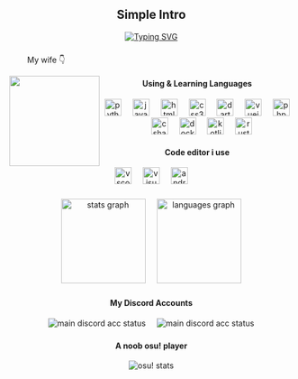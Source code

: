<div align="center">
  <h2>Simple Intro</h2>
  <a href="https://git.io/typing-svg"><img src="https://readme-typing-svg.demolab.com?font=Handjet&size=30&pause=300&color=D71DF7&multiline=true&width=750&height=300&lines=Hi%2C+this+is+Yuusuke+here;A+normal+vocational+high+school+student+from+Taiwan;My+main+programming+language+is+Python;But+still+works+on+other+languages+sometimes;Likes+to+code+or+playing+games+most+of+the+time" alt="Typing SVG" /></a>
</div>

###

<div align="center">
  <p align="left">&nbsp;&nbsp;&nbsp;&nbsp;&nbsp;&nbsp;&nbsp;&nbsp;My wife 👇</p>
  <img align="left" height="160" src="https://cdn.discordapp.com/attachments/1042775395507900458/1142376929790537748/rikka.gif"  />
  <h4>Using & Learning Languages</h4>
  <img src="https://skillicons.dev/icons?i=py" height="30" alt="python logo"  />
  <img width="12" />
  <img src="https://cdn.simpleicons.org/javascript/F7DF1E" height="30" alt="javascript logo"  />
  <img width="12" />
  <img src="https://skillicons.dev/icons?i=html" height="30" alt="html5 logo"  />
  <img width="12" />
  <img src="https://skillicons.dev/icons?i=css" height="30" alt="css3 logo"  />
  <img width="12" />
  <img src="https://skillicons.dev/icons?i=dart" height="30" alt="dart logo"  />
  <img width="12" />
  <img src="https://skillicons.dev/icons?i=vue" height="30" alt="vuejs logo"  />
  <img width="12" />
  <img src="https://skillicons.dev/icons?i=php" height="30" alt="php logo"  />
  <img width="12" />
  <img src="https://skillicons.dev/icons?i=cs" height="30" alt="csharp logo"  />
  <img width="12" />
  <img src="https://skillicons.dev/icons?i=docker" height="30" alt="docker logo"  />
  <img width="12" />
  <img src="https://skillicons.dev/icons?i=kotlin" height="30" alt="kotlin logo"  />
  <img width="12" />
  <img src="https://skillicons.dev/icons?i=rust" height="30" alt="rust logo"  />
  <br>
  <h4>Code editor i use</h4>
  <a herf="https://code.visualstudio.com"><img src="https://img.shields.io/badge/Visual Studio Code-007ACC?logo=visualstudiocode&logoColor=white&style=for-the-badge" height="30" alt="vscode logo"  /></a>
  <img width="12" />
  <a herf="https://visualstudio.microsoft.com/downloads/"><img src="https://img.shields.io/badge/Visual Studio-5C2D91?logo=visualstudio&logoColor=white&style=for-the-badge" height="30" alt="visualstudio logo"  /></a>
  <img width="12" />
  <a herf="https://developer.android.com/studio"><img src="https://img.shields.io/badge/Android Studio-3DDC84?logo=androidstudio&logoColor=black&style=for-the-badge" height="30" alt="androidstudio logo"  /></a>
</div>

###

<div align="center">
  <img src="https://github-readme-stats.vercel.app/api?username=69you&hide_title=true&hide_rank=true&show_icons=true&include_all_commits=true&count_private=true&disable_animations=false&theme=vue-dark&locale=en&hide_border=false" height="150" alt="stats graph"  />
  <img width="12" />
  <img src="https://github-readme-stats.vercel.app/api/top-langs?username=69you&locale=en&hide_title=false&layout=compact&card_width=320&langs_count=10&theme=vue-dark&hide_border=false" height="150" alt="languages graph"  />
</div>

###

<div align="center">
  <h4>My Discord Accounts</h4>
  <img src="https://lanyard.cnrad.dev/api/878830839822176287?&bg=141321&borderRadius=20px&hideTimestamp=true" alt="main discord acc status">
  <img width="12" />
  <img src="https://lanyard.cnrad.dev/api/915809531865477180?&bg=141321&borderRadius=20px&hideTimestamp=true" alt="main discord acc status">
</div>


###

<div align="center">
  <h4>A noob osu! player</h4>
  <img src="https://osu-sig.vercel.app/card?user=69you&mode=std&lang=en&animation=true" alt="osu! stats">
</div>

<!-- ###

<div align="center">
  <h4>Maimai B50</h4>
  <img src="https://cdn.discordapp.com/attachments/895626824393060382/1142401190429196328/gunjbgwguqf5ax5s.png" height="750" alt="maimai b50">
</div> -->

<!-- ###

<div style="overflow: auto;">
  <h4>Games I Play</h4>
  <ul style="float: left; margin-right: 20px;">
    <li><strong>Honkai: Star Rail</strong></li>
    <li><strong>Genshin Impact</strong></li>
    <li><strong>osu!</strong></li>
    <li><strong>maimai</strong></li>
  </ul>
  <img src="https://i.ytimg.com/vi/MSNfpblufY8/maxresdefault.jpg" alt="Game Image" width="500" style="display: inline;">
</div> -->
